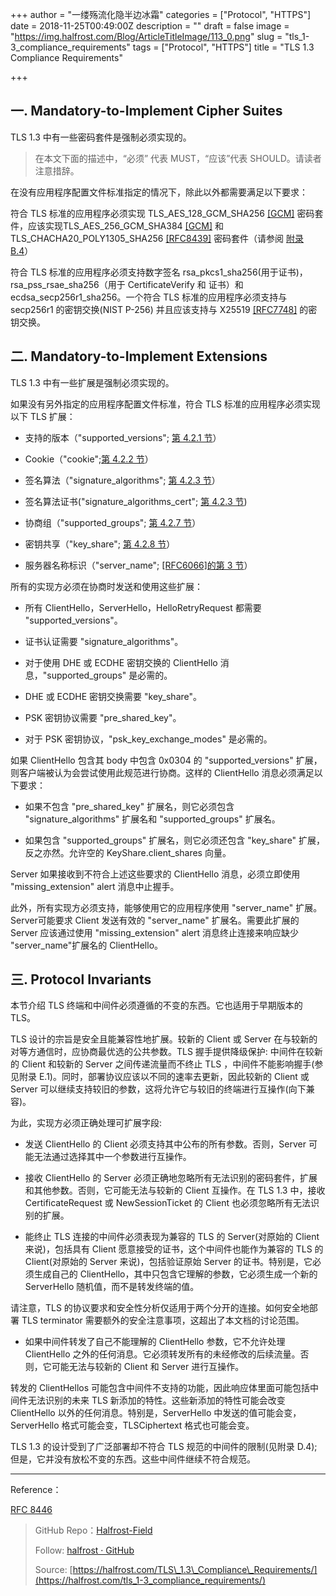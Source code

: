 +++
author = "一缕殇流化隐半边冰霜"
categories = ["Protocol", "HTTPS"]
date = 2018-11-25T00:49:00Z
description = ""
draft = false
image = "https://img.halfrost.com/Blog/ArticleTitleImage/113_0.png"
slug = "tls_1-3_compliance_requirements"
tags = ["Protocol", "HTTPS"]
title = "TLS 1.3 Compliance Requirements"

+++


## 一. Mandatory-to-Implement Cipher Suites

TLS 1.3 中有一些密码套件是强制必须实现的。

> 在本文下面的描述中，“必须” 代表 MUST，“应该”代表 SHOULD。请读者注意措辞。

在没有应用程序配置文件标准指定的情况下，除此以外都需要满足以下要求：

符合 TLS 标准的应用程序必须实现 TLS\_AES\_128\_GCM\_SHA256 [[GCM]](https://tools.ietf.org/html/rfc8446#ref-GCM) 密码套件，应该实现TLS\_AES\_256\_GCM\_SHA384 [[GCM]](https://tools.ietf.org/html/rfc8446#ref-GCM) 和 TLS\_CHACHA20\_POLY1305\_SHA256 [[RFC8439]](https://tools.ietf.org/html/rfc8439) 密码套件（请参阅 [附录 B.4](https://tools.ietf.org/html/rfc8446#appendix-B.4)）

符合 TLS 标准的应用程序必须支持数字签名 rsa\_pkcs1\_sha256(用于证书)，rsa\_pss\_rsae\_sha256（用于 CertificateVerify 和 证书）和ecdsa\_secp256r1\_sha256。一个符合 TLS 标准的应用程序必须支持与 secp256r1 的密钥交换(NIST P-256) 并且应该支持与 X25519 [[RFC7748]](https://tools.ietf.org/html/rfc7748) 的密钥交换。


## 二. Mandatory-to-Implement Extensions

TLS 1.3 中有一些扩展是强制必须实现的。

如果没有另外指定的应用程序配置文件标准，符合 TLS 标准的应用程序必须实现以下 TLS 扩展：

- 支持的版本（"supported\_versions"; [第 4.2.1 节](https://github.com/halfrost/Halfrost-Field/blob/master/contents/Protocol/TLS_1.3_Handshake_Protocol.md#1-supported-versions)）

- Cookie（"cookie";[第 4.2.2 节](https://github.com/halfrost/Halfrost-Field/blob/master/contents/Protocol/TLS_1.3_Handshake_Protocol.md#2-cookie)）

- 签名算法（"signature\_algorithms"; [第 4.2.3 节](https://github.com/halfrost/Halfrost-Field/blob/master/contents/Protocol/TLS_1.3_Handshake_Protocol.md#3-signature-algorithms)）

- 签名算法证书("signature\_algorithms\_cert"; [第 4.2.3 节](https://github.com/halfrost/Halfrost-Field/blob/master/contents/Protocol/TLS_1.3_Handshake_Protocol.md#3-signature-algorithms))

- 协商组（"supported\_groups"; [第 4.2.7 节](https://github.com/halfrost/Halfrost-Field/blob/master/contents/Protocol/TLS_1.3_Handshake_Protocol.md#7-supported-groups)）

- 密钥共享（"key\_share"; [第 4.2.8 节](https://github.com/halfrost/Halfrost-Field/blob/master/contents/Protocol/TLS_1.3_Handshake_Protocol.md#8-key-share)）

- 服务器名称标识（"server\_name"; [[RFC6066]的第 3 节](https://tools.ietf.org/html/rfc6066#section-3)）

所有的实现方必须在协商时发送和使用这些扩展：

- 所有 ClientHello，ServerHello，HelloRetryRequest 都需要 "supported\_versions"。

- 证书认证需要 "signature\_algorithms"。

- 对于使用 DHE 或 ECDHE 密钥交换的 ClientHello 消息，"supported\_groups" 是必需的。

- DHE 或 ECDHE 密钥交换需要 "key\_share"。

- PSK 密钥协议需要 "pre\_shared\_key"。

- 对于 PSK 密钥协议，"psk\_key\_exchange\_modes" 是必需的。

如果 ClientHello 包含其 body 中包含 0x0304 的 "supported\_versions" 扩展，则客户端被认为会尝试使用此规范进行协商。这样的 ClientHello 消息必须满足以下要求：

- 如果不包含 "pre\_shared\_key" 扩展名，则它必须包含 "signature\_algorithms" 扩展名和 "supported\_groups" 扩展名。

- 如果包含 "supported\_groups" 扩展名，则它必须还包含 "key\_share" 扩展，反之亦然。允许空的 KeyShare.client\_shares 向量。

Server 如果接收到不符合上述这些要求的 ClientHello 消息，必须立即使用 "missing\_extension" alert 消息中止握手。

此外，所有实现方必须支持，能够使用它的应用程序使用 "server\_name" 扩展。Server可能要求 Client 发送有效的 "server\_name" 扩展名。需要此扩展的 Server 应该通过使用 "missing\_extension" alert 消息终止连接来响应缺少 "server\_name"扩展名的 ClientHello。

## 三. Protocol Invariants

本节介绍 TLS 终端和中间件必须遵循的不变的东西。它也适用于早期版本的 TLS。


TLS 设计的宗旨是安全且能兼容性地扩展。较新的 Client 或 Server 在与较新的对等方通信时，应协商最优选的公共参数。TLS 握手提供降级保护: 中间件在较新的 Client 和较新的 Server 之间传递流量而不终止 TLS ，中间件不能影响握手(参见附录 E.1)。同时，部署协议应该以不同的速率去更新，因此较新的 Client 或 Server 可以继续支持较旧的参数，这将允许它与较旧的终端进行互操作(向下兼容)。


为此，实现方必须正确处理可扩展字段:

- 发送 ClientHello 的 Client 必须支持其中公布的所有参数。否则，Server 可能无法通过选择其中一个参数进行互操作。

- 接收 ClientHello 的 Server 必须正确地忽略所有无法识别的密码套件，扩展和其他参数。否则，它可能无法与较新的 Client 互操作。在 TLS 1.3 中，接收 CertificateRequest 或 NewSessionTicket 的 Client 也必须忽略所有无法识别的扩展。

- 能终止 TLS 连接的中间件必须表现为兼容的 TLS 的 Server(对原始的 Client 来说)，包括具有 Client 愿意接受的证书，这个中间件也能作为兼容的 TLS 的 Client(对原始的 Server 来说)，包括验证原始 Server 的证书。特别是，它必须生成自己的 ClientHello，其中只包含它理解的参数，它必须生成一个新的 ServerHello 随机值，而不是转发终端的值。

请注意，TLS 的协议要求和安全性分析仅适用于两个分开的连接。如何安全地部署 TLS terminator 需要额外的安全注意事项，这超出了本文档的讨论范围。

- 如果中间件转发了自己不能理解的 ClientHello 参数，它不允许处理 ClientHello 之外的任何消息。它必须转发所有的未经修改的后续流量。否则，它可能无法与较新的 Client 和 Server 进行互操作。

转发的 ClientHellos 可能包含中间件不支持的功能，因此响应体里面可能包括中间件无法识别的未来 TLS 新添加的特性。这些新添加的特性可能会改变 ClientHello 以外的任何消息。特别是，ServerHello 中发送的值可能会变，ServerHello 格式可能会变，TLSCiphertext 格式也可能会变。


TLS 1.3 的设计受到了广泛部署却不符合 TLS 规范的中间件的限制(见附录 D.4);但是，它并没有放松不变的东西。这些中间件继续不符合规范。


------------------------------------------------------

Reference：
  
[RFC 8446](https://tools.ietf.org/html/rfc8446)

> GitHub Repo：[Halfrost-Field](HTTPS://github.com/halfrost/Halfrost-Field)
> 
> Follow: [halfrost · GitHub](HTTPS://github.com/halfrost)
>
> Source: [https://halfrost.com/TLS\_1.3\_Compliance\_Requirements/](https://halfrost.com/tls_1-3_compliance_requirements/)



